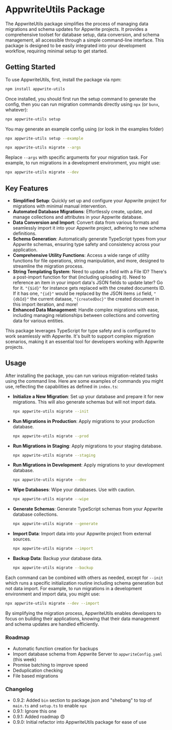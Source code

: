 # AppwriteUtils Package

The AppwriteUtils package simplifies the process of managing data migrations and schema updates for Appwrite projects. It provides a comprehensive toolset for database setup, data conversion, and schema management, all accessible through a simple command-line interface. This package is designed to be easily integrated into your development workflow, requiring minimal setup to get started.

## Getting Started

To use AppwriteUtils, first, install the package via npm:

```bash
npm install appwrite-utils
```

Once installed, you should first run the setup command to generate the config, then you can run migration commands directly using `npx` (or `bunx`, whatever):

```bash
npx appwrite-utils setup
```

You may generate an example config using (or look in the examples folder)

```bash
npx appwrite-utils setup --example
```

```bash
npx appwrite-utils migrate --args
```

Replace `--args` with specific arguments for your migration task. For example, to run migrations in a development environment, you might use:

```bash
npx appwrite-utils migrate --dev
```

## Key Features

- **Simplified Setup**: Quickly set up and configure your Appwrite project for migrations with minimal manual intervention.
- **Automated Database Migrations**: Effortlessly create, update, and manage collections and attributes in your Appwrite database.
- **Data Conversion and Import**: Convert data from various formats and seamlessly import it into your Appwrite project, adhering to new schema definitions.
- **Schema Generation**: Automatically generate TypeScript types from your Appwrite schemas, ensuring type safety and consistency across your application.
- **Comprehensive Utility Functions**: Access a wide range of utility functions for file operations, string manipulation, and more, designed to streamline the migration process.
- **String Templating System**: Need to update a field with a File ID? There's a post-import function for that (including uploading it). Need to reference an item in your import data's JSON fields to update later? Go for it. `"{$id}"` for instance gets replaced with the created documents ID. If it has one, `"{id}"` would be replaced by the JSON items `id` field, `"{dbId}"` the current dataase, `"{createdDoc}"` the created document in this import iteration, and more!
- **Enhanced Data Management**: Handle complex migrations with ease, including managing relationships between collections and converting data for various entities.

This package leverages TypeScript for type safety and is configured to work seamlessly with Appwrite. It's built to support complex migration scenarios, making it an essential tool for developers working with Appwrite projects.

## Usage

After installing the package, you can run various migration-related tasks using the command line. Here are some examples of commands you might use, reflecting the capabilities as defined in `index.ts`:

- **Initialize a New Migration**: Set up your database and prepare it for new migrations. This will also generate schemas but will not import data.

  ```bash
  npx appwrite-utils migrate --init
  ```

- **Run Migrations in Production**: Apply migrations to your production database.

  ```bash
  npx appwrite-utils migrate --prod
  ```

- **Run Migrations in Staging**: Apply migrations to your staging database.

  ```bash
  npx appwrite-utils migrate --staging
  ```

- **Run Migrations in Development**: Apply migrations to your development database.

  ```bash
  npx appwrite-utils migrate --dev
  ```

- **Wipe Databases**: Wipe your databases. Use with caution.

  ```bash
  npx appwrite-utils migrate --wipe
  ```

- **Generate Schemas**: Generate TypeScript schemas from your Appwrite database collections.

  ```bash
  npx appwrite-utils migrate --generate
  ```

- **Import Data**: Import data into your Appwrite project from external sources.

  ```bash
  npx appwrite-utils migrate --import
  ```

- **Backup Data**: Backup your database data.

  ```bash
  npx appwrite-utils migrate --backup
  ```

Each command can be combined with others as needed, except for `--init` which runs a specific initialization routine including schema generation but not data import. For example, to run migrations in a development environment and import data, you might use:

```bash
npx appwrite-utils migrate --dev --import
```

By simplifying the migration process, AppwriteUtils enables developers to focus on building their applications, knowing that their data management and schema updates are handled efficiently.

### Roadmap

- Automatic function creation for backups
- Import database schema from Appwrite Server to `appwriteConfig.yaml` (this week)
- Promise batching to improve speed
- Deduplication checking
- File based migrations

### Changelog

- 0.9.2: Added `bin` section to package.json and "shebang" to top of `main.ts` and `setup.ts` to enable `npx`
- 0.9.1: Ignore this one
- 0.9.1: Added roadmap 😍
- 0.9.0: Initial refactor into AppwriteUtils package for ease of use
